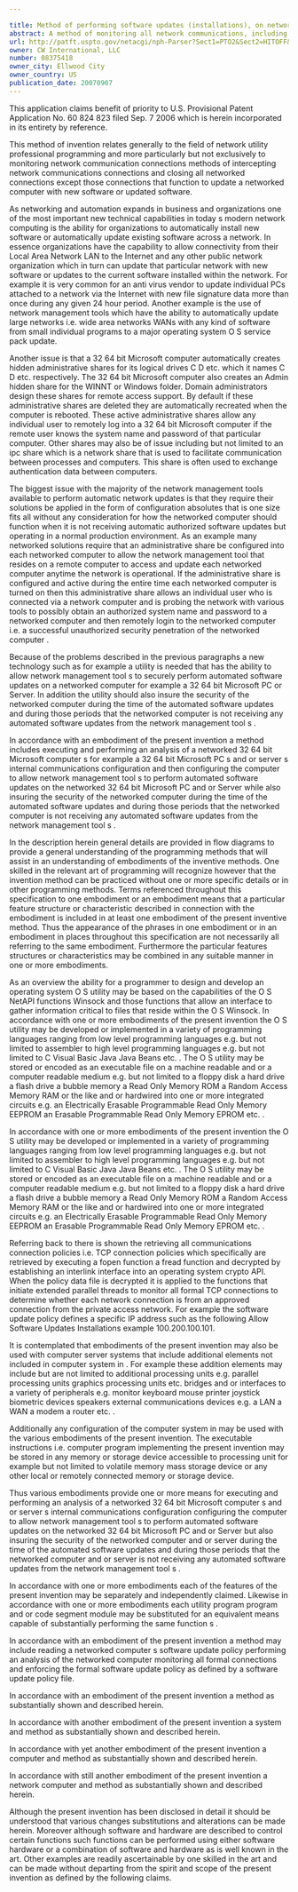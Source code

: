 ```yaml
---

title: Method of performing software updates (installations), on networked 32/64-bit microsoft computers in an automated environment without introducing a possible security threat
abstract: A method of monitoring all network communications, including a real-time analysis of intercepting all networked connections and closing those network connections, including all connections across the Internet, except for those specific connections that will function to update a networked computer with new software or updates to existing software.
url: http://patft.uspto.gov/netacgi/nph-Parser?Sect1=PTO2&Sect2=HITOFF&p=1&u=%2Fnetahtml%2FPTO%2Fsearch-adv.htm&r=1&f=G&l=50&d=PALL&S1=08375418&OS=08375418&RS=08375418
owner: CW International, LLC
number: 08375418
owner_city: Ellwood City
owner_country: US
publication_date: 20070907
---
```

This application claims benefit of priority to U.S. Provisional Patent Application No. 60 824 823 filed Sep. 7 2006 which is herein incorporated in its entirety by reference.

This method of invention relates generally to the field of network utility professional programming and more particularly but not exclusively to monitoring network communication connections methods of intercepting network communications connections and closing all networked connections except those connections that function to update a networked computer with new software or updated software.

As networking and automation expands in business and organizations one of the most important new technical capabilities in today s modern network computing is the ability for organizations to automatically install new software or automatically update existing software across a network. In essence organizations have the capability to allow connectivity from their Local Area Network LAN to the Internet and any other public network organization which in turn can update that particular network with new software or updates to the current software installed within the network. For example it is very common for an anti virus vendor to update individual PCs attached to a network via the Internet with new file signature data more than once during any given 24 hour period. Another example is the use of network management tools which have the ability to automatically update large networks i.e. wide area networks WANs with any kind of software from small individual programs to a major operating system O S service pack update.

Another issue is that a 32 64 bit Microsoft computer automatically creates hidden administrative shares for its logical drives C D etc. which it names C D etc. respectively. The 32 64 bit Microsoft computer also creates an Admin hidden share for the WINNT or Windows folder. Domain administrators design these shares for remote access support. By default if these administrative shares are deleted they are automatically recreated when the computer is rebooted. These active administrative shares allow any individual user to remotely log into a 32 64 bit Microsoft computer if the remote user knows the system name and password of that particular computer. Other shares may also be of issue including but not limited to an ipc share which is a network share that is used to facilitate communication between processes and computers. This share is often used to exchange authentication data between computers.

The biggest issue with the majority of the network management tools available to perform automatic network updates is that they require their solutions be applied in the form of configuration absolutes that is one size fits all without any consideration for how the networked computer should function when it is not receiving automatic authorized software updates but operating in a normal production environment. As an example many networked solutions require that an administrative share be configured into each networked computer to allow the network management tool that resides on a remote computer to access and update each networked computer anytime the network is operational. If the administrative share is configured and active during the entire time each networked computer is turned on then this administrative share allows an individual user who is connected via a network computer and is probing the network with various tools to possibly obtain an authorized system name and password to a networked computer and then remotely login to the networked computer i.e. a successful unauthorized security penetration of the networked computer .

Because of the problems described in the previous paragraphs a new technology such as for example a utility is needed that has the ability to allow network management tool s to securely perform automated software updates on a networked computer for example a 32 64 bit Microsoft PC or Server. In addition the utility should also insure the security of the networked computer during the time of the automated software updates and during those periods that the networked computer is not receiving any automated software updates from the network management tool s .

In accordance with an embodiment of the present invention a method includes executing and performing an analysis of a networked 32 64 bit Microsoft computer s for example a 32 64 bit Microsoft PC s and or server s internal communications configuration and then configuring the computer to allow network management tool s to perform automated software updates on the networked 32 64 bit Microsoft PC and or Server while also insuring the security of the networked computer during the time of the automated software updates and during those periods that the networked computer is not receiving any automated software updates from the network management tool s .

In the description herein general details are provided in flow diagrams to provide a general understanding of the programming methods that will assist in an understanding of embodiments of the inventive methods. One skilled in the relevant art of programming will recognize however that the invention method can be practiced without one or more specific details or in other programming methods. Terms referenced throughout this specification to one embodiment or an embodiment means that a particular feature structure or characteristic described in connection with the embodiment is included in at least one embodiment of the present inventive method. Thus the appearance of the phrases in one embodiment or in an embodiment in places throughout this specification are not necessarily all referring to the same embodiment. Furthermore the particular features structures or characteristics may be combined in any suitable manner in one or more embodiments.

As an overview the ability for a programmer to design and develop an operating system O S utility may be based on the capabilities of the O S NetAPI functions Winsock and those functions that allow an interface to gather information critical to files that reside within the O S Winsock. In accordance with one or more embodiments of the present invention the O S utility may be developed or implemented in a variety of programming languages ranging from low level programming languages e.g. but not limited to assembler to high level programming languages e.g. but not limited to C Visual Basic Java Java Beans etc. . The O S utility may be stored or encoded as an executable file on a machine readable and or a computer readable medium e.g. but not limited to a floppy disk a hard drive a flash drive a bubble memory a Read Only Memory ROM a Random Access Memory RAM or the like and or hardwired into one or more integrated circuits e.g. an Electrically Erasable Programmable Read Only Memory EEPROM an Erasable Programmable Read Only Memory EPROM etc. .

In accordance with one or more embodiments of the present invention the O S utility may be developed or implemented in a variety of programming languages ranging from low level programming languages e.g. but not limited to assembler to high level programming languages e.g. but not limited to C Visual Basic Java Java Beans etc. . The O S utility may be stored or encoded as an executable file on a machine readable and or a computer readable medium e.g. but not limited to a floppy disk a hard drive a flash drive a bubble memory a Read Only Memory ROM a Random Access Memory RAM or the like and or hardwired into one or more integrated circuits e.g. an Electrically Erasable Programmable Read Only Memory EEPROM an Erasable Programmable Read Only Memory EPROM etc. .

Referring back to there is shown the retrieving all communications connection policies i.e. TCP connection policies which specifically are retrieved by executing a fopen function a fread function and decrypted by establishing an interlink interface into an operating system crypto API. When the policy data file is decrypted it is applied to the functions that initiate extended parallel threads to monitor all formal TCP connections to determine whether each network connection is from an approved connection from the private access network. For example the software update policy defines a specific IP address such as the following Allow Software Updates Installations example 100.200.100.101.

It is contemplated that embodiments of the present invention may also be used with computer server systems that include additional elements not included in computer system in . For example these addition elements may include but are not limited to additional processing units e.g. parallel processing units graphics processing units etc. bridges and or interfaces to a variety of peripherals e.g. monitor keyboard mouse printer joystick biometric devices speakers external communications devices e.g. a LAN a WAN a modem a router etc. .

Additionally any configuration of the computer system in may be used with the various embodiments of the present invention. The executable instructions i.e. computer program implementing the present invention may be stored in any memory or storage device accessible to processing unit for example but not limited to volatile memory mass storage device or any other local or remotely connected memory or storage device.

Thus various embodiments provide one or more means for executing and performing an analysis of a networked 32 64 bit Microsoft computer s and or server s internal communications configuration configuring the computer to allow network management tool s to perform automated software updates on the networked 32 64 bit Microsoft PC and or Server but also insuring the security of the networked computer and or server during the time of the automated software updates and during those periods that the networked computer and or server is not receiving any automated software updates from the network management tool s .

In accordance with one or more embodiments each of the features of the present invention may be separately and independently claimed. Likewise in accordance with one or more embodiments each utility program program and or code segment module may be substituted for an equivalent means capable of substantially performing the same function s .

In accordance with an embodiment of the present invention a method may include reading a networked computer s software update policy performing an analysis of the networked computer monitoring all formal connections and enforcing the formal software update policy as defined by a software update policy file.

In accordance with an embodiment of the present invention a method as substantially shown and described herein.

In accordance with another embodiment of the present invention a system and method as substantially shown and described herein.

In accordance with yet another embodiment of the present invention a computer and method as substantially shown and described herein.

In accordance with still another embodiment of the present invention a network computer and method as substantially shown and described herein.

Although the present invention has been disclosed in detail it should be understood that various changes substitutions and alterations can be made herein. Moreover although software and hardware are described to control certain functions such functions can be performed using either software hardware or a combination of software and hardware as is well known in the art. Other examples are readily ascertainable by one skilled in the art and can be made without departing from the spirit and scope of the present invention as defined by the following claims.

